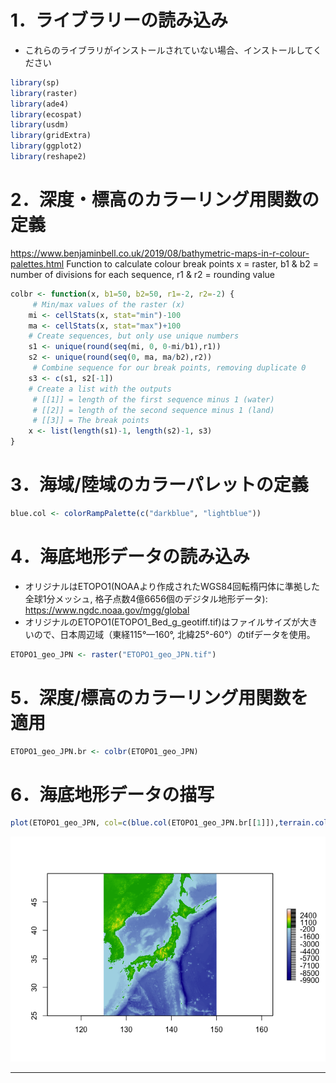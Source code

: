 # 1．ライブラリーの読み込み

-   これらのライブラリがインストールされていない場合、インストールしてください

``` r
library(sp)
library(raster)
library(ade4)
library(ecospat)
library(usdm)
library(gridExtra)
library(ggplot2)
library(reshape2)
```

# 2．深度・標高のカラーリング用関数の定義

<https://www.benjaminbell.co.uk/2019/08/bathymetric-maps-in-r-colour-palettes.html>
Function to calculate colour break points x = raster, b1 & b2 = number
of divisions for each sequence, r1 & r2 = rounding value

``` r
colbr <- function(x, b1=50, b2=50, r1=-2, r2=-2) {
     # Min/max values of the raster (x)
    mi <- cellStats(x, stat="min")-100
    ma <- cellStats(x, stat="max")+100
    # Create sequences, but only use unique numbers
    s1 <- unique(round(seq(mi, 0, 0-mi/b1),r1))
    s2 <- unique(round(seq(0, ma, ma/b2),r2))
     # Combine sequence for our break points, removing duplicate 0
    s3 <- c(s1, s2[-1])
    # Create a list with the outputs
     # [[1]] = length of the first sequence minus 1 (water)
     # [[2]] = length of the second sequence minus 1 (land)
     # [[3]] = The break points
    x <- list(length(s1)-1, length(s2)-1, s3)
}
```

# 3．海域/陸域のカラーパレットの定義

``` r
blue.col <- colorRampPalette(c("darkblue", "lightblue"))
```

# 4．海底地形データの読み込み

-   オリジナルはETOPO1(NOAAより作成されたWGS84回転楕円体に準拠した全球1分メッシュ,
    格子点数4億6656個のデジタル地形データ):　<https://www.ngdc.noaa.gov/mgg/global>
-   オリジナルのETOPO1(ETOPO1_Bed_g\_geotiff.tif)はファイルサイズが大きいので、日本周辺域（東経115°—160°,
    北緯25°-60°）のtifデータを使用。

``` r
ETOPO1_geo_JPN <- raster("ETOPO1_geo_JPN.tif")
```

# 5．深度/標高のカラーリング用関数を適用

``` r
ETOPO1_geo_JPN.br <- colbr(ETOPO1_geo_JPN)
```

# 6．海底地形データの描写

``` r
plot(ETOPO1_geo_JPN, col=c(blue.col(ETOPO1_geo_JPN.br[[1]]),terrain.colors(ETOPO1_geo_JPN.br[[2]])),breaks=ETOPO1_geo_JPN.br[[3]])
```

![](Plot.Sea_around_JPN_files/figure-markdown_github/unnamed-chunk-6-1.png)

------------------------------------------------------------------------
